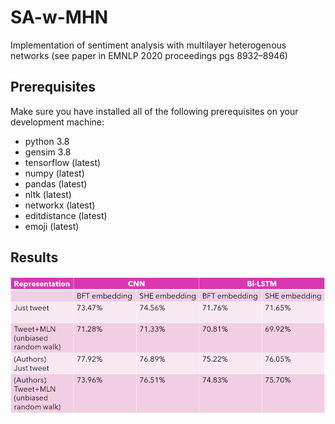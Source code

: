 # SA-w-MHN
Implementation of sentiment analysis with multilayer heterogenous networks (see paper in EMNLP 2020 proceedings pgs 8932–8946)
## Prerequisites
Make sure you have installed all of the following prerequisites on your development machine:
* python 3.8
* gensim 3.8
* tensorflow (latest)
* numpy (latest)
* pandas (latest)
* nltk (latest)
* networkx (latest)
* editdistance (latest)
* emoji (latest)
## Results 
![Screenshot](Results.png)
